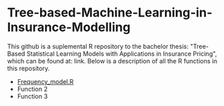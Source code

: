 # Tree-based-Machine-Learning-in-Insurance-Modelling
This github is a suplemental R repository to the bachelor thesis: "Tree-Based Statistical Learning Models with Applications in Insurance Pricing", which can be found at: link. Below is a description of all the R functions in this repository.

* [Frequency_model.R](Frequen)
* Function 2
* Function 3
